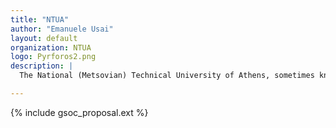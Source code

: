 ```yaml
---
title: "NTUA"
author: "Emanuele Usai"
layout: default
organization: NTUA
logo: Pyrforos2.png
description: |
  The National (Metsovian) Technical University of Athens, sometimes known as Athens Polytechnic, is among the oldest higher education institutions of Greece and the most prestigious among engineering schools.

---
```


{% include gsoc_proposal.ext %}
